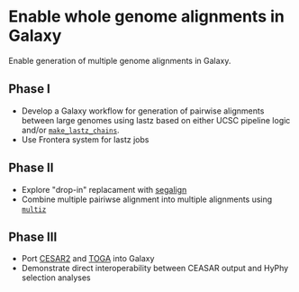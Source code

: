 # Enable whole genome alignments in Galaxy

Enable generation of multiple genome alignments in Galaxy.

## Phase I

- Develop a Galaxy workflow for generation of pairwise alignments between large genomes using lastz based on either UCSC pipeline logic and/or [`make_lastz_chains`](https://github.com/hillerlab/make_lastz_chains).
- Use Frontera system for lastz jobs

## Phase II

- Explore "drop-in" replacament with [segalign](https://github.com/gsneha26/SegAlign)
- Combine multiple pairiwse alignment into multiple alignments using [`multiz`](https://github.com/multiz/multiz)

## Phase III
- Port [CESAR2](https://github.com/hillerlab/CESAR2.0) and [TOGA](https://github.com/hillerlab/TOGA) into Galaxy
- Demonstrate direct interoperability between CEASAR output and HyPhy selection analyses


